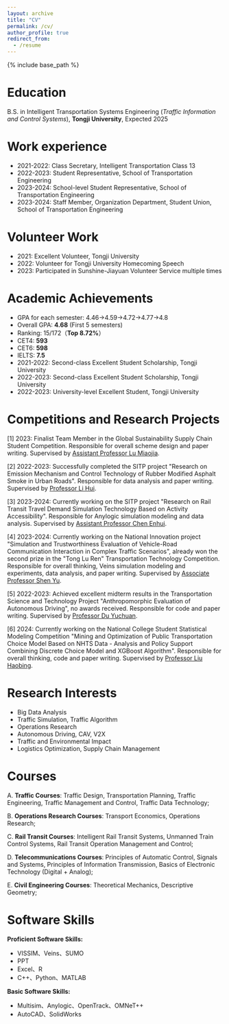 ```yaml
---
layout: archive
title: "CV"
permalink: /cv/
author_profile: true
redirect_from:
  - /resume
---
```


{% include base_path %}

Education
======
B.S. in Intelligent Transportation Systems Engineering (*Traffic Information and Control Systems*), **Tongji University**, Expected 2025

Work experience
======
* 2021-2022: Class Secretary, Intelligent Transportation Class 13
* 2022-2023: Student Representative, School of Transportation Engineering
* 2023-2024: School-level Student Representative, School of Transportation Engineering
* 2023-2024: Staff Member, Organization Department, Student Union, School of Transportation Engineering

Volunteer Work
======
* 2021: Excellent Volunteer, Tongji University
* 2022: Volunteer for Tongji University Homecoming Speech
* 2023: Participated in Sunshine-Jiayuan Volunteer Service multiple times

Academic Achievements
======
* GPA for each semester: 4.46->4.59->4.72->4.77->4.8
* Overall GPA: **4.68** (First 5 semesters)
* Ranking: 15/172（**Top 8.72%**）
* CET4: **593**
* CET6: **598**
* IELTS: **7.5**
* 2021-2022: Second-class Excellent Student Scholarship, Tongji University
* 2022-2023: Second-class Excellent Student Scholarship, Tongji University
* 2022-2023: University-level Excellent Student, Tongji University

Competitions and Research Projects
======
[1] 2023: Finalist Team Member in the Global Sustainability Supply Chain Student Competition. Responsible for overall scheme design and paper writing. Supervised by [Assistant Professor Lu Miaojia](https://tjjt.tongji.edu.cn/szdw1/jsml2/ysglgcx1/lmj.htm).

[2] 2022-2023: Successfully completed the SITP project "Research on Emission Mechanism and Control Technology of Rubber Modified Asphalt Smoke in Urban Roads". Responsible for data analysis and paper writing. Supervised by [Professor Li Hui](https://cst.tongji.edu.cn/cyfc/xsdtr.htm).

[3] 2023-2024: Currently working on the SITP project "Research on Rail Transit Travel Demand Simulation Technology Based on Activity Accessibility". Responsible for Anylogic simulation modeling and data analysis. Supervised by [Assistant Professor Chen Enhui](https://tjjt.tongji.edu.cn/info/2970/10190.htm).

[4] 2023-2024: Currently working on the National Innovation project "Simulation and Trustworthiness Evaluation of Vehicle-Road Communication Interaction in Complex Traffic Scenarios", already won the second prize in the "Tong Lu Ren" Transportation Technology Competition. Responsible for overall thinking, Veins simulation modeling and experiments, data analysis, and paper writing. Supervised by [Associate Professor Shen Yu](http://steps.group/pd.jsp?id=3).

[5] 2022-2023: Achieved excellent midterm results in the Transportation Science and Technology Project "Anthropomorphic Evaluation of Autonomous Driving", no awards received. Responsible for code and paper writing. Supervised by [Professor Du Yuchuan](http://steps.group/pd.jsp?id=1&fromColId=0#_pp=0_489_1).

[6] 2024: Currently working on the National College Student Statistical Modeling Competition "Mining and Optimization of Public Transportation Choice Model Based on NHTS Data - Analysis and Policy Support Combining Discrete Choice Model and XGBoost Algorithm". Responsible for overall thinking, code and paper writing. Supervised by [Professor Liu Haobing](https://tjjt.tongji.edu.cn/szdw1/jsml2/jtgcx1/lhb.htm).
  
Research Interests
======

* Big Data Analysis
* Traffic Simulation, Traffic Algorithm
* Operations Research 
* Autonomous Driving, CAV, V2X
* Traffic and Environmental Impact
* Logistics Optimization, Supply Chain Management

Courses
======
A. **Traffic Courses**: Traffic Design, Transportation  Planning, Traffic Engineering, Traffic Management and Control, Traffic Data Technology;

B. **Operations Research Courses**: Transport Economics, Operations Research;

C. **Rail Transit Courses**: Intelligent Rail Transit Systems, Unmanned Train Control Systems, Rail Transit Operation Management and Control;

D. **Telecommunications Courses**: Principles of Automatic Control, Signals and Systems, Principles of Information Transmission, Basics of Electronic Technology (Digital + Analog);

E. **Civil Engineering Courses**: Theoretical Mechanics, Descriptive Geometry;

Software Skills
======
**Proficient Software Skills:**
- VISSIM、Veins、SUMO
- PPT
- Excel、R
- C++、Python、MATLAB

**Basic Software Skills:**
- Multisim、Anylogic、OpenTrack、OMNeT++
- AutoCAD、SolidWorks

